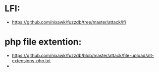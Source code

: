 # LFI:
- https://github.com/nixawk/fuzzdb/tree/master/attack/lfi 
# php file extention:
- https://github.com/nixawk/fuzzdb/blob/master/attack/file-upload/alt-extensions-php.txt
- 